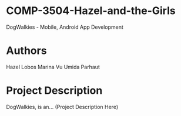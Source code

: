 # COMP-3504-Hazel-and-the-Girls
DogWalkies - Mobile, Android App Development

# Authors
Hazel Lobos
Marina Vu
Umida Parhaut

# Project Description
DogWalkies, is an... (Project Description Here)
